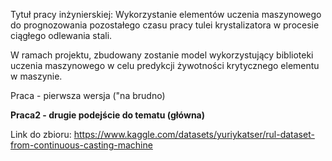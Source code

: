 Tytuł pracy inżynierskiej: Wykorzystanie elementów uczenia maszynowego do prognozowania pozostałego czasu pracy tulei krystalizatora w procesie ciągłego odlewania stali.

W ramach projektu, zbudowany zostanie model wykorzystujący biblioteki uczenia maszynowego w celu predykcji żywotności krytycznego elementu w maszynie.

Praca - pierwsza wersja ("na brudno)

**Praca2 - drugie podejście do tematu (główna)**

Link do zbioru: https://www.kaggle.com/datasets/yuriykatser/rul-dataset-from-continuous-casting-machine
